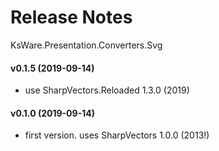 # Release Notes
KsWare.Presentation.Converters.Svg
#### v0.1.5 (2019-09-14)
- use SharpVectors.Reloaded 1.3.0 (2019)
#### v0.1.0 (2019-09-14)
- first version. uses SharpVectors 1.0.0 (2013!)